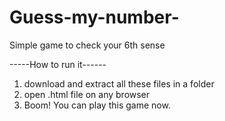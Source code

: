 # Guess-my-number-
Simple game to check your 6th sense


-----How to run it------
1) download and extract all these files in a folder
2) open .html file on any browser
3) Boom! You can play this game now.
